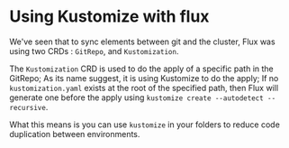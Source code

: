 # Using Kustomize with flux

We've seen that to sync elements between git and the cluster, Flux was using two CRDs : `GitRepo`, and `Kustomization`.

The `Kustomization` CRD is used to do the apply of a specific path in the GitRepo; As its name suggest, it is using Kustomize to do the apply; If no `kustomization.yaml` exists at the root of the specified path, then Flux will generate one before the apply using `kustomize create --autodetect --recursive`.

What this means is you can use `kustomize` in your folders to reduce code duplication between environments.